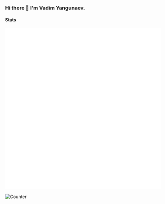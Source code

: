 ### Hi there 👋 I'm Vadim Yangunaev.

<!--
**avg00r/avg00r** is a ✨ _special_ ✨ repository because its `README.md` (this file) appears on your GitHub profile.

Here are some ideas to get you started:

- 🔭 I’m currently working on ...
- 🌱 I’m currently learning ...
- 👯 I’m looking to collaborate on ...
- 🤔 I’m looking for help with ...
- 💬 Ask me about ...
- 📫 How to reach me: ...
- 😄 Pronouns: ...
- ⚡ Fun fact: ...
-->

#### Stats

![Metrics](https://raw.githubusercontent.com/avg00r/avg00r/master/github-metrics.svg)

![Counter](https://komarev.com/ghpvc/?username=avg00r&color=green&style=flat&label=Views+Since+Feb2022)